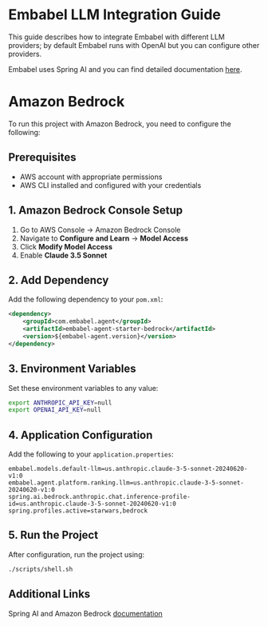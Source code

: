 # Embabel LLM Integration Guide

This guide describes how to integrate Embabel with different LLM providers; by default Embabel runs with OpenAI
but you can configure other providers.

Embabel uses Spring AI and you can find detailed documentation [here](https://docs.spring.io/spring-ai/reference/api/index.html).

# Amazon Bedrock

To run this project with Amazon Bedrock, you need to configure the following:

## Prerequisites

- AWS account with appropriate permissions
- AWS CLI installed and configured with your credentials

## 1. Amazon Bedrock Console Setup

1. Go to AWS Console -> Amazon Bedrock Console
2. Navigate to **Configure and Learn** → **Model Access**
3. Click **Modify Model Access**
4. Enable **Claude 3.5 Sonnet**

## 2. Add Dependency

Add the following dependency to your `pom.xml`:

```xml
<dependency>
    <groupId>com.embabel.agent</groupId>
    <artifactId>embabel-agent-starter-bedrock</artifactId>
    <version>${embabel-agent.version}</version>
</dependency>
```

## 3. Environment Variables

Set these environment variables to any value:

```bash
export ANTHROPIC_API_KEY=null
export OPENAI_API_KEY=null
```

## 4. Application Configuration

Add the following to your `application.properties`:

```properties
embabel.models.default-llm=us.anthropic.claude-3-5-sonnet-20240620-v1:0
embabel.agent.platform.ranking.llm=us.anthropic.claude-3-5-sonnet-20240620-v1:0
spring.ai.bedrock.anthropic.chat.inference-profile-id=us.anthropic.claude-3-5-sonnet-20240620-v1:0
spring.profiles.active=starwars,bedrock
```

## 5. Run the Project

After configuration, run the project using:

```bash
./scripts/shell.sh
```

## Additional Links

Spring AI and Amazon Bedrock [documentation]([https://docs.spring.io/spring-ai/reference/api/bedrock.html])

